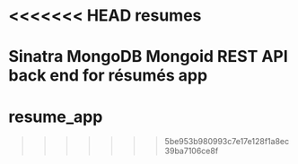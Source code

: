 <<<<<<< HEAD
resumes
=======

Sinatra MongoDB Mongoid REST API back end for résumés app
=======
resume_app
==========
>>>>>>> 5be953b980993c7e17e128f1a8ec39ba7106ce8f
